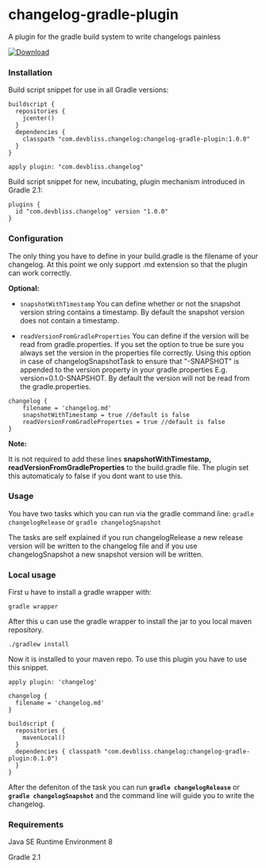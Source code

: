 changelog-gradle-plugin
=======================

A plugin for the gradle build system to write changelogs painless

[ ![Download](https://api.bintray.com/packages/devbliss/gradle-plugins/changelog-gradle-plugin/images/download.svg) ](https://bintray.com/devbliss/gradle-plugins/changelog-gradle-plugin/_latestVersion)

### Installation

Build script snippet for use in all Gradle versions:

```
buildscript {
  repositories {
    jcenter()
  }
  dependencies {
    classpath "com.devbliss.changelog:changelog-gradle-plugin:1.0.0"
  }
}

apply plugin: "com.devbliss.changelog"

```

Build script snippet for new, incubating, plugin mechanism introduced in Gradle 2.1:

```
plugins {
  id "com.devbliss.changelog" version "1.0.0"
}

```
### Configuration

The only thing you have to define in your build.gradle is the filename of your changelog. At this point we only support .md extension so that the plugin can work correctly. 

**Optional:**

 - `snapshotWithTimestamp` You can define whether or not the snapshot version string contains a timestamp. By default the snapshot version does not contain a timestamp.
 
 - `readVersionFromGradleProperties` You can define if the version will be read from gradle.properties. If you set the option to true be sure you always set the version in the properties file correctly. Using this option in case of changelogSnapshotTask to ensure that "-SNAPSHOT" is appended to the version property in your gradle.properties E.g. version=0.1.0-SNAPSHOT. By default the version will not be read from the gradle.properties.

```
changelog {
	filename = 'changelog.md'
	snapshotWithTimestamp = true //default is false
	readVersionFromGradleProperties = true //default is false
}

```
**Note:**

It is not required to add these lines **snapshotWithTimestamp, readVersionFromGradleProperties** to the build.gradle file. The plugin set this automaticaly to false if you dont want to use this.

### Usage
You have two tasks which you can run via the gradle command line: `gradle changelogRelease` or `gradle changelogSnapshot`

The tasks are self explained if you run changelogRelease a new release version will be written to the changelog file and if you use changelogSnapshot a new snapshot version will be written.

### Local usage

First u have to install a gradle wrapper with:

```
gradle wrapper
```

After this u can use the gradle wrapper to install the jar to you local maven repository.

```
./gradlew install
```

Now it is installed to your maven repo.
To use this plugin you have to use this snippet.

```
apply plugin: 'changelog'

changelog {
  filename = 'changelog.md'
}

buildscript {
  repositories {
    mavenLocal()
  }
  dependencies { classpath "com.devbliss.changelog:changelog-gradle-plugin:0.1.0")
  }
}
```

After the defeniton of the task you can run **`gradle changelogRelease`** or **`gradle changelogSnapshot`**
and the command line will guide you to write the changelog.


### Requirements

Java SE Runtime Environment 8

Gradle 2.1



